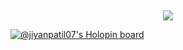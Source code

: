 ##
<div align="center">
  <img src="https://github.com/jiyanpatil07/jiyanpatil07/assets/76421551/b2c23798-69a5-41d3-a60c-658195607fe4">
</div>

[![@jiyanpatil07's Holopin board](https://holopin.me/jiyanpatil07)](https://holopin.io/@jiyanpatil07)

